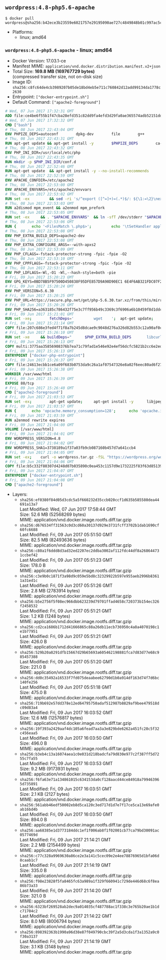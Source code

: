 ## `wordpress:4.8-php5.6-apache`

```console
$ docker pull wordpress@sha256:b42ece3b23559e6021757e29195090ae727c4849848b01c997ac5cbbb7c27848
```

-	Platforms:
	-	linux; amd64

### `wordpress:4.8-php5.6-apache` - linux; amd64

-	Docker Version: 17.03.1-ce
-	Manifest MIME: `application/vnd.docker.distribution.manifest.v2+json`
-	Total Size: **169.8 MB (169767729 bytes)**  
	(compressed transfer size, not on-disk size)
-	Image ID: `sha256:c8fc64de4cb3989207b05de18bd4eb5e711c760842d12add99134da1778c2630`
-	Entrypoint: `["docker-entrypoint.sh"]`
-	Default Command: `["apache2-foreground"]`

```dockerfile
# Wed, 07 Jun 2017 17:32:31 GMT
ADD file:ce4be6f55b1f47cba28efd351c82dd9fa4efd3d29fa0ae365574adb52151dda1 in / 
# Wed, 07 Jun 2017 17:32:32 GMT
CMD ["bash"]
# Thu, 08 Jun 2017 22:43:04 GMT
ENV PHPIZE_DEPS=autoconf 		dpkg-dev 		file 		g++ 		gcc 		libc-dev 		libpcre3-dev 		make 		pkg-config 		re2c
# Thu, 08 Jun 2017 22:43:31 GMT
RUN apt-get update && apt-get install -y 		$PHPIZE_DEPS 		ca-certificates 		curl 		libedit2 		libsqlite3-0 		libxml2 		xz-utils 	--no-install-recommends && rm -r /var/lib/apt/lists/*
# Thu, 08 Jun 2017 22:43:32 GMT
ENV PHP_INI_DIR=/usr/local/etc/php
# Thu, 08 Jun 2017 22:43:35 GMT
RUN mkdir -p $PHP_INI_DIR/conf.d
# Thu, 08 Jun 2017 22:52:46 GMT
RUN apt-get update 	&& apt-get install -y --no-install-recommends 		apache2 	&& rm -rf /var/lib/apt/lists/*
# Thu, 08 Jun 2017 22:52:59 GMT
ENV APACHE_CONFDIR=/etc/apache2
# Thu, 08 Jun 2017 22:53:00 GMT
ENV APACHE_ENVVARS=/etc/apache2/envvars
# Thu, 08 Jun 2017 22:53:02 GMT
RUN set -ex 		&& sed -ri 's/^export ([^=]+)=(.*)$/: ${\1:=\2}\nexport \1/' "$APACHE_ENVVARS" 		&& . "$APACHE_ENVVARS" 	&& for dir in 		"$APACHE_LOCK_DIR" 		"$APACHE_RUN_DIR" 		"$APACHE_LOG_DIR" 		/var/www/html 	; do 		rm -rvf "$dir" 		&& mkdir -p "$dir" 		&& chown -R "$APACHE_RUN_USER:$APACHE_RUN_GROUP" "$dir"; 	done
# Thu, 08 Jun 2017 22:53:03 GMT
RUN a2dismod mpm_event && a2enmod mpm_prefork
# Thu, 08 Jun 2017 22:53:05 GMT
RUN set -ex 	&& . "$APACHE_ENVVARS" 	&& ln -sfT /dev/stderr "$APACHE_LOG_DIR/error.log" 	&& ln -sfT /dev/stdout "$APACHE_LOG_DIR/access.log" 	&& ln -sfT /dev/stdout "$APACHE_LOG_DIR/other_vhosts_access.log"
# Thu, 08 Jun 2017 22:53:06 GMT
RUN { 		echo '<FilesMatch \.php$>'; 		echo '\tSetHandler application/x-httpd-php'; 		echo '</FilesMatch>'; 		echo; 		echo 'DirectoryIndex disabled'; 		echo 'DirectoryIndex index.php index.html'; 		echo; 		echo '<Directory /var/www/>'; 		echo '\tOptions -Indexes'; 		echo '\tAllowOverride All'; 		echo '</Directory>'; 	} | tee "$APACHE_CONFDIR/conf-available/docker-php.conf" 	&& a2enconf docker-php
# Thu, 08 Jun 2017 22:53:08 GMT
ENV PHP_EXTRA_BUILD_DEPS=apache2-dev
# Thu, 08 Jun 2017 22:53:08 GMT
ENV PHP_EXTRA_CONFIGURE_ARGS=--with-apxs2
# Thu, 08 Jun 2017 22:53:09 GMT
ENV PHP_CFLAGS=-fstack-protector-strong -fpic -fpie -O2
# Thu, 08 Jun 2017 22:53:10 GMT
ENV PHP_CPPFLAGS=-fstack-protector-strong -fpic -fpie -O2
# Thu, 08 Jun 2017 22:53:11 GMT
ENV PHP_LDFLAGS=-Wl,-O1 -Wl,--hash-style=both -pie
# Fri, 09 Jun 2017 15:20:23 GMT
ENV GPG_KEYS=0BD78B5F97500D450838F95DFE857D9A90D90EC1 6E4F6AB321FDC07F2C332E3AC2BF0BC433CFC8B3
# Fri, 09 Jun 2017 15:20:24 GMT
ENV PHP_VERSION=5.6.30
# Fri, 09 Jun 2017 15:20:25 GMT
ENV PHP_URL=https://secure.php.net/get/php-5.6.30.tar.xz/from/this/mirror PHP_ASC_URL=https://secure.php.net/get/php-5.6.30.tar.xz.asc/from/this/mirror
# Fri, 09 Jun 2017 15:20:26 GMT
ENV PHP_SHA256=a363185c786432f75e3c7ff956b49c3369c3f6906a6b10459f8d1ddc22f70805 PHP_MD5=68753955a8964ae49064c6424f81eb3e
# Fri, 09 Jun 2017 15:21:01 GMT
RUN set -xe; 		fetchDeps=' 		wget 	'; 	apt-get update; 	apt-get install -y --no-install-recommends $fetchDeps; 	rm -rf /var/lib/apt/lists/*; 		mkdir -p /usr/src; 	cd /usr/src; 		wget -O php.tar.xz "$PHP_URL"; 		if [ -n "$PHP_SHA256" ]; then 		echo "$PHP_SHA256 *php.tar.xz" | sha256sum -c -; 	fi; 	if [ -n "$PHP_MD5" ]; then 		echo "$PHP_MD5 *php.tar.xz" | md5sum -c -; 	fi; 		if [ -n "$PHP_ASC_URL" ]; then 		wget -O php.tar.xz.asc "$PHP_ASC_URL"; 		export GNUPGHOME="$(mktemp -d)"; 		for key in $GPG_KEYS; do 			gpg --keyserver ha.pool.sks-keyservers.net --recv-keys "$key"; 		done; 		gpg --batch --verify php.tar.xz.asc php.tar.xz; 		rm -r "$GNUPGHOME"; 	fi; 		apt-get purge -y --auto-remove $fetchDeps
# Fri, 09 Jun 2017 15:21:14 GMT
COPY file:207c686e3fed4f71f8a7b245d8dcae9c9048d276a326d82b553c12a90af0c0ca in /usr/local/bin/ 
# Fri, 09 Jun 2017 15:26:10 GMT
RUN set -xe 	&& buildDeps=" 		$PHP_EXTRA_BUILD_DEPS 		libcurl4-openssl-dev 		libedit-dev 		libsqlite3-dev 		libssl-dev 		libxml2-dev 	" 	&& apt-get update && apt-get install -y $buildDeps --no-install-recommends && rm -rf /var/lib/apt/lists/* 		&& export CFLAGS="$PHP_CFLAGS" 		CPPFLAGS="$PHP_CPPFLAGS" 		LDFLAGS="$PHP_LDFLAGS" 	&& docker-php-source extract 	&& cd /usr/src/php 	&& gnuArch="$(dpkg-architecture --query DEB_BUILD_GNU_TYPE)" 	&& ./configure 		--build="$gnuArch" 		--with-config-file-path="$PHP_INI_DIR" 		--with-config-file-scan-dir="$PHP_INI_DIR/conf.d" 				--disable-cgi 				--enable-ftp 		--enable-mbstring 		--enable-mysqlnd 				--with-curl 		--with-libedit 		--with-openssl 		--with-zlib 				--with-pcre-regex=/usr 		--with-libdir="lib/$gnuArch" 				$PHP_EXTRA_CONFIGURE_ARGS 	&& make -j "$(nproc)" 	&& make install 	&& { find /usr/local/bin /usr/local/sbin -type f -executable -exec strip --strip-all '{}' + || true; } 	&& make clean 	&& cd / 	&& docker-php-source delete 		&& apt-get purge -y --auto-remove -o APT::AutoRemove::RecommendsImportant=false $buildDeps 		&& pecl update-channels 	&& rm -rf /tmp/pear ~/.pearrc
# Fri, 09 Jun 2017 15:26:13 GMT
COPY multi:3775aa35856908376b7ea71c79fad1e546e92e4ef56dcfc5821b2cc6e2ed6cdc in /usr/local/bin/ 
# Fri, 09 Jun 2017 15:26:13 GMT
ENTRYPOINT ["docker-php-entrypoint"]
# Fri, 09 Jun 2017 15:26:37 GMT
COPY file:24613ecbb1ce6a09f683b0753da9c26a1af07547326e8a02f6eec80ad6f2774a in /usr/local/bin/ 
# Fri, 09 Jun 2017 15:26:38 GMT
WORKDIR /var/www/html
# Fri, 09 Jun 2017 15:26:39 GMT
EXPOSE 80/tcp
# Fri, 09 Jun 2017 15:26:40 GMT
CMD ["apache2-foreground"]
# Fri, 09 Jun 2017 21:03:53 GMT
RUN set -ex; 		apt-get update; 	apt-get install -y 		libjpeg-dev 		libpng12-dev 	; 	rm -rf /var/lib/apt/lists/*; 		docker-php-ext-configure gd --with-png-dir=/usr --with-jpeg-dir=/usr; 	docker-php-ext-install gd mysqli opcache
# Fri, 09 Jun 2017 21:03:57 GMT
RUN { 		echo 'opcache.memory_consumption=128'; 		echo 'opcache.interned_strings_buffer=8'; 		echo 'opcache.max_accelerated_files=4000'; 		echo 'opcache.revalidate_freq=2'; 		echo 'opcache.fast_shutdown=1'; 		echo 'opcache.enable_cli=1'; 	} > /usr/local/etc/php/conf.d/opcache-recommended.ini
# Fri, 09 Jun 2017 21:03:59 GMT
RUN a2enmod rewrite expires
# Fri, 09 Jun 2017 21:04:00 GMT
VOLUME [/var/www/html]
# Fri, 09 Jun 2017 21:04:01 GMT
ENV WORDPRESS_VERSION=4.8
# Fri, 09 Jun 2017 21:04:02 GMT
ENV WORDPRESS_SHA1=3738189a1f37a03fb9cb087160b457d7a641ccb4
# Fri, 09 Jun 2017 21:04:05 GMT
RUN set -ex; 	curl -o wordpress.tar.gz -fSL "https://wordpress.org/wordpress-${WORDPRESS_VERSION}.tar.gz"; 	echo "$WORDPRESS_SHA1 *wordpress.tar.gz" | sha1sum -c -; 	tar -xzf wordpress.tar.gz -C /usr/src/; 	rm wordpress.tar.gz; 	chown -R www-data:www-data /usr/src/wordpress
# Fri, 09 Jun 2017 21:04:06 GMT
COPY file:b5c332f80307d4248d07b035890c0ea453c1157d9e1732225f83f63d851392b5 in /usr/local/bin/ 
# Fri, 09 Jun 2017 21:04:07 GMT
ENTRYPOINT ["docker-entrypoint.sh"]
# Fri, 09 Jun 2017 21:04:08 GMT
CMD ["apache2-foreground"]
```

-	Layers:
	-	`sha256:ef0380f84d05d3cdc5a5f660232d35ccb020ccf1d635b585580dea44691a13a7`  
		Last Modified: Wed, 07 Jun 2017 17:58:44 GMT  
		Size: 52.6 MB (52568269 bytes)  
		MIME: application/vnd.docker.image.rootfs.diff.tar.gzip
	-	`sha256:d676534ff31563c0d3cd60a30137d929e3731fcff3702b1dab1690cf60fc6688`  
		Last Modified: Fri, 09 Jun 2017 05:51:50 GMT  
		Size: 82.5 MB (82493636 bytes)  
		MIME: application/vnd.docker.image.rootfs.diff.tar.gzip
	-	`sha256:c80a1f6ddd8d3ad32ed2207ec2ddba3002af112fdc44df8a268644731ccbef42`  
		Last Modified: Fri, 09 Jun 2017 05:51:23 GMT  
		Size: 178.0 B  
		MIME: application/vnd.docker.image.rootfs.diff.tar.gzip
	-	`sha256:c3e9b0c1871f3a98d9c059e5bd8c32329922b597e955aeb2996b83611a31ed1c`  
		Last Modified: Fri, 09 Jun 2017 05:51:26 GMT  
		Size: 2.8 MB (2783914 bytes)  
		MIME: application/vnd.docker.image.rootfs.diff.tar.gzip
	-	`sha256:b5e2756f5f08ec966dbb623239d79701ffad4658c720373b154ec326f2458532`  
		Last Modified: Fri, 09 Jun 2017 05:51:21 GMT  
		Size: 1.2 KB (1248 bytes)  
		MIME: application/vnd.docker.image.rootfs.diff.tar.gzip
	-	`sha256:cd2ca1686b1712d41666865c88a26db11ecb736950c4a8a4070198c1e1b77951`  
		Last Modified: Fri, 09 Jun 2017 05:51:21 GMT  
		Size: 426.0 B  
		MIME: application/vnd.docker.image.rootfs.diff.tar.gzip
	-	`sha256:529b20a8291dfb15667d29b65693a605462198881fca7d83d77e68c985457388`  
		Last Modified: Fri, 09 Jun 2017 05:51:20 GMT  
		Size: 221.0 B  
		MIME: application/vnd.docker.image.rootfs.diff.tar.gzip
	-	`sha256:dd0c35492a16533f7fd075deaabee62790d1b0a914df163d74f7d6bc140fe256`  
		Last Modified: Fri, 09 Jun 2017 05:51:18 GMT  
		Size: 475.0 B  
		MIME: application/vnd.docker.image.rootfs.diff.tar.gzip
	-	`sha256:719b692e57dd378e12ed64795750adaf512987b8829af9bee479518dc09d83a4`  
		Last Modified: Fri, 09 Jun 2017 16:03:52 GMT  
		Size: 12.6 MB (12576817 bytes)  
		MIME: application/vnd.docker.image.rootfs.diff.tar.gzip
	-	`sha256:19f393a2429aaf4dc105a6fead7aa3a3e829bde6262a451fc28c5f32c456eaa5`  
		Last Modified: Fri, 09 Jun 2017 16:03:50 GMT  
		Size: 496.0 B  
		MIME: application/vnd.docker.image.rootfs.diff.tar.gzip
	-	`sha256:b3eb4c13a16074aea1c0e031d218badcfa79d830e977c2f387ff5d7255c7fa55`  
		Last Modified: Fri, 09 Jun 2017 16:03:53 GMT  
		Size: 9.2 MB (9173931 bytes)  
		MIME: application/vnd.docker.image.rootfs.diff.tar.gzip
	-	`sha256:f6fa63e71a134861015c634153da0cf128aacd44ce84918a799463965d735891`  
		Last Modified: Fri, 09 Jun 2017 16:03:51 GMT  
		Size: 2.1 KB (2127 bytes)  
		MIME: application/vnd.docker.image.rootfs.diff.tar.gzip
	-	`sha256:561abb46edf50002eb8d5ca120c3ed717d1d7e7f17ce5ca13e69afe0ab16bd4b`  
		Last Modified: Fri, 09 Jun 2017 16:03:50 GMT  
		Size: 894.0 B  
		MIME: application/vnd.docker.image.rootfs.diff.tar.gzip
	-	`sha256:aa68385e1d3773184ddc1ef1f006ab8f1f02001cb77ca79bd30091ac0577469d`  
		Last Modified: Fri, 09 Jun 2017 21:14:21 GMT  
		Size: 2.2 MB (2154499 bytes)  
		MIME: application/vnd.docker.image.rootfs.diff.tar.gzip
	-	`sha256:c77c328a9969630a86ce2e3a141c5cec09e2e4ee78876965d1bfa06d8caab1c7`  
		Last Modified: Fri, 09 Jun 2017 21:14:19 GMT  
		Size: 335.0 B  
		MIME: application/vnd.docker.image.rootfs.diff.tar.gzip
	-	`sha256:f98e23828f5fa8465fc63a989a1f329f660941c729de446d68c6f8ea86b73a33`  
		Last Modified: Fri, 09 Jun 2017 21:14:20 GMT  
		Size: 321.0 B  
		MIME: application/vnd.docker.image.rootfs.diff.tar.gzip
	-	`sha256:6323bf269528ab2dec9a014035cf487788ac1f338c3e765b20ae1b1dc71704c2`  
		Last Modified: Fri, 09 Jun 2017 21:14:22 GMT  
		Size: 8.0 MB (8006794 bytes)  
		MIME: application/vnd.docker.image.rootfs.diff.tar.gzip
	-	`sha256:898392363b1990a96d38e87f049790cbc39f2a5d3cda1f3a1352a9c0f30a3137`  
		Last Modified: Fri, 09 Jun 2017 21:14:19 GMT  
		Size: 3.1 KB (3148 bytes)  
		MIME: application/vnd.docker.image.rootfs.diff.tar.gzip
